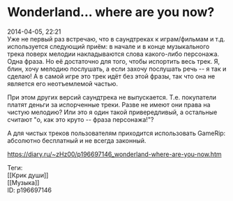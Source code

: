 Wonderland... where are you now?
=================================

   
 2014-04-05, 22:21   
  Уже не первый раз встречаю, что в саундтреках к играм/фильмам и т.д. используется следующий приём: в начале и в конце музыкального трека поверх мелодии накладываются слова какого-либо персонажа. Одна фраза. Но её достаточно для того, чтобы испортить весь трек. Я, блин, хочу мелодию послушать, а если захочу послушать речь -- я так и сделаю! А в самой игре это трек идёт без этой фразы, так что она не является его неотъемлемой частью.   
   
 При этом других версий саундтрека не выпускается. Т.е. покупатели платят деньги за испорченные треки. Разве не имеют они права на чистую мелодию? Или это я один такой привередливый, а остальные считают "о, как это круто -- фраза персонажа!"?   
   
 А для чистых треков пользователям приходится использовать GameRip: абсолютно бесплатный и не всегда законный.   
    
 <https://diary.ru/~zHz00/p196697146_wonderland-where-are-you-now.htm>   
   
 Теги:   
 [[Крик души]]   
 [[Музыка]]   
 ID: p196697146